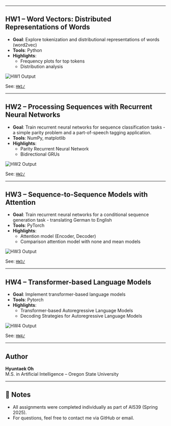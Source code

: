 
---

## HW1 – Word Vectors: Distributed Representations of Words

- **Goal**: Explore tokenization and distributional representations of words (word2vec)
- **Tools**: Python
- **Highlights**:
  - Frequency plots for top tokens
  - Distribution analysis

![HW1 Output](./HW1/Frequency%20Distribution%20and%20Cumulative%20Fraction%20Covered.png_word_freq_plot.png)

See: [`HW1/`](./HW1/)

---

## HW2 – Processing Sequences with Recurrent Neural Networks 

- **Goal**: Train recurrent neural networks for sequence classification tasks - a simple parity problem and a part-of-speech tagging application.
- **Tools**: NumPy, matplotlib
- **Highlights**:
  - Parity Recurrent Neural Network
  - Bidirectional GRUs

![HW2 Output](./images/HW2_perplexity_plot.png)

See: [`HW2/`](./HW2/)

---

## HW3 – Sequence-to-Sequence Models with Attention

- **Goal**: Train recurrent neural networks for a conditional sequence generation task - translating German to English
- **Tools**: PyTorch
- **Highlights**:
  - Attention model (Encoder, Decoder)
  - Comparison attention model with none and mean models

![HW3 Output](./images/HW3_finetune_sample.png)

See: [`HW3/`](./HW3/)

---

## HW4 – Transformer-based Language Models

- **Goal**: Implement transformer-based language models
- **Tools**: Pytorch
- **Highlights**:
  - Transformer-based Autoregressive Language Models
  - Decoding Strategies for Autoregressive Language Models

![HW4 Output](./images/HW4_privacy_results.png)

 See: [`HW4/`](./HW4/)

---

## Author

**Hyuntaek Oh**  
M.S. in Artificial Intelligence – Oregon State University  

---

## 📌 Notes

- All assignments were completed individually as part of AI539 (Spring 2025).
- For questions, feel free to contact me via GitHub or email.
